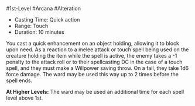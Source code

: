 #1st-Level #Arcana #Alteration
 
- Casting Time: Quick action
- Range: Touch
- Duration: 10 minutes

You cast a quick enhancement on an object holding, allowing it to block upon need. As a reaction to a melee attack or touch spell being used on the creature holding the item while the spell is active, the enemy takes a -1 penalty to the attack roll or to their spellcasting DC in the case of a touch spell, and they must make a Willpower saving throw. On a fail, they take 1d6 force damage.
The ward may be used this way up to 2 times before the spell ends.
 
**At Higher Levels:** The ward may be used an additional time for each spell level above 1st.